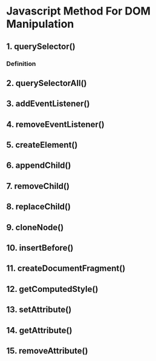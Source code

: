 # Javascript Method For DOM Manipulation

## 1. querySelector()
	
  ### Definition
	

## 2. querySelectorAll()

## 3. addEventListener()

## 4. removeEventListener()

## 5. createElement()

## 6. appendChild()

## 7. removeChild()

## 8. replaceChild()

## 9. cloneNode()

## 10. insertBefore()

## 11. createDocumentFragment()

## 12. getComputedStyle()

## 13. setAttribute()

## 14. getAttribute()

## 15. removeAttribute()
